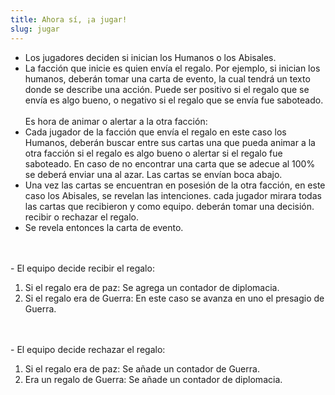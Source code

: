 ```yaml
---
title: Ahora sí, ¡a jugar!
slug: jugar
---
```


- Los jugadores deciden si inician los Humanos o los Abisales.
- La facción que inicie es quien envía el regalo. Por ejemplo, si inician los humanos, deberán tomar una carta de evento, la cual tendrá un texto donde se describe una acción. Puede ser positivo si el regalo que se envía es algo bueno, o negativo si el regalo que se envía fue saboteado.
<Br><Br>Es hora de animar o alertar a la otra facción: 
- Cada jugador de la facción que envía el regalo en este caso los Humanos, deberán buscar entre sus cartas una que pueda animar a la otra facción si el regalo es algo bueno o alertar si el regalo fue saboteado. En caso de no encontrar una carta que se adecue al 100% se deberá enviar una al azar. Las cartas se envían boca abajo.
- Una vez las cartas se encuentran en posesión de la otra facción, en este caso los Abisales, se revelan las intenciones. cada jugador mirara todas las cartas que recibieron y como equipo. deberán tomar una decisión. recibir o rechazar el regalo.
- Se revela entonces la carta de evento.

<Br><Br>- El equipo decide recibir el regalo:
1. Si el regalo era de paz: Se agrega un contador de diplomacia.
2. Si el regalo era de Guerra: En este caso se avanza en uno el presagio de Guerra.

<Br><Br>- El equipo decide rechazar el regalo:
1. Si el regalo era de paz: Se añade un contador de Guerra.
2. Era un regalo de Guerra: Se añade un contador de diplomacia.
